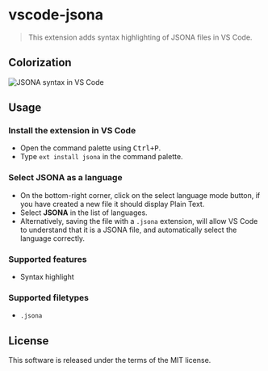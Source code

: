 # vscode-jsona

> This extension adds syntax highlighting of JSONA files in VS Code.

## Colorization

![JSONA syntax in VS Code](https://user-images.githubusercontent.com/4012553/183279113-4db6f097-69c1-4ff0-b5a0-8a4e835981ab.png)

## Usage

### Install the extension in VS Code

  * Open the command palette using <kbd>Ctrl+P</kbd>.
  * Type `ext install jsona` in the command palette.

### Select **JSONA** as a language

  * On the bottom-right corner, click on the select language mode button, if you have created a new file it should display Plain Text.
  * Select **JSONA** in the list of languages.
  * Alternatively, saving the file with a `.jsona` extension, will allow VS Code to understand that it is a JSONA file, and automatically select the language correctly.

### Supported features

  * Syntax highlight

### Supported filetypes

  * `.jsona`

## License

This software is released under the terms of the MIT license.
